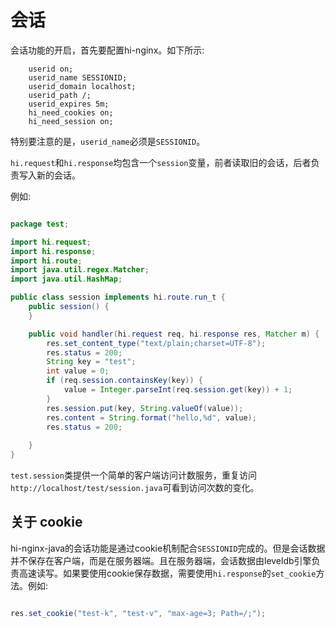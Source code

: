 # 会话

会话功能的开启，首先要配置hi-nginx。如下所示:

```nginx
    userid on;
    userid_name SESSIONID;
    userid_domain localhost;
    userid_path /;
    userid_expires 5m;
    hi_need_cookies on;
    hi_need_session on;
```

特别要注意的是，`userid_name`必须是`SESSIONID`。

`hi.request`和`hi.response`均包含一个`session`变量，前者读取旧的会话，后者负责写入新的会话。

例如:

```java

package test;

import hi.request;
import hi.response;
import hi.route;
import java.util.regex.Matcher;
import java.util.HashMap;

public class session implements hi.route.run_t {
    public session() {
    }

    public void handler(hi.request req, hi.response res, Matcher m) {
        res.set_content_type("text/plain;charset=UTF-8");
        res.status = 200;
        String key = "test";
        int value = 0;
        if (req.session.containsKey(key)) {
            value = Integer.parseInt(req.session.get(key)) + 1;
        }
        res.session.put(key, String.valueOf(value));
        res.content = String.format("hello,%d", value);
        res.status = 200;
        
    }
}

```

`test.session`类提供一个简单的客户端访问计数服务，重复访问`http://localhost/test/session.java`可看到访问次数的变化。

## 关于 cookie
hi-nginx-java的会话功能是通过cookie机制配合`SESSIONID`完成的。但是会话数据并不保存在客户端，而是在服务器端。且在服务器端，会话数据由leveldb引擎负责高速读写。如果要使用cookie保存数据，需要使用`hi.response`的`set_cookie`方法。例如:
```java

res.set_cookie("test-k", "test-v", "max-age=3; Path=/;");

```

